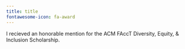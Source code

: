 ```yaml
---
title: title
fontawesome-icon: fa-award
---
```


I recieved an honorable mention for the ACM FAccT Diversity, Equity, & Inclusion Scholarship.